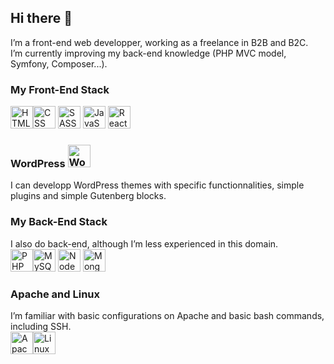 ## Hi there 👋

I’m a front-end web developper, working as a freelance in B2B and B2C.\
I’m currently improving my back-end knowledge (PHP MVC model, Symfony, Composer...).

### My Front-End Stack
<img src="https://www.situp-webcreation.com/img_techno/logo-html.png" height="36" alt="HTML"><img src="https://www.situp-webcreation.com/img_techno/logo-css.png" height="36" alt="CSS">
<img src="https://www.situp-webcreation.com/img_techno/logo-sass.png" height="36" alt="SASS">
<img src="https://www.situp-webcreation.com/img_techno/logo-js.png" height="36" alt="JavaScript">
<img src="https://www.situp-webcreation.com/img_techno/logo-react.png" height="36" alt="React">

### WordPress <img src="https://www.situp-webcreation.com/img_techno/logo-wordpress.png" height="36" alt="WordPress">
I can developp WordPress themes with specific functionnalities, simple plugins and simple Gutenberg blocks.

### My Back-End Stack
I also do back-end, although I’m less experienced in this domain.\
<img src="https://www.situp-webcreation.com/img_techno/logo-php.png" height="36" alt="PHP"><img src="https://www.situp-webcreation.com/img_techno/logo-mysql.png" height="36" alt="MySQL">
<img src="https://www.situp-webcreation.com/img_techno/logo-nodejs.png" height="36" alt="NodeJS">
<img src="https://www.situp-webcreation.com/img_techno/logo-mongo-db.png" height="36" alt="MongoDB">

### Apache and Linux
I’m familiar with basic configurations on Apache and basic bash commands, including SSH.\
<img src="https://www.situp-webcreation.com/img_techno/logo-apache.png" height="36" alt="Apache"><img src="https://www.situp-webcreation.com/img_techno/logo-linux.png" height="36" alt="Linux">

<!--
**Tom-Pich/Tom-Pich** is a ✨ _special_ ✨ repository because its `README.md` (this file) appears on your GitHub profile.

Here are some ideas to get you started:

- 🔭 I’m currently working on ...
- 🌱 I’m currently learning ...
- 👯 I’m looking to collaborate on ...
- 🤔 I’m looking for help with ...
- 💬 Ask me about ...
- 📫 How to reach me: ...
- 😄 Pronouns: ...
- ⚡ Fun fact: ...
-->
